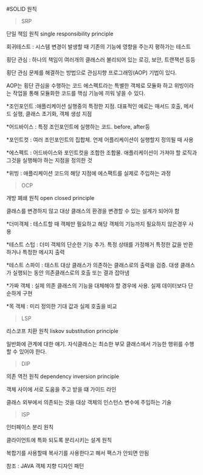#SOLID 원칙

>SRP

단일 책임 원칙 single responsibility principle

회귀테스트 : 시스템 변경이 발생할 때 기존의 기능에 영향을 주는지 평하가는 테스트

횡단 관심 : 하나의 책임이 여러개의 클래스러 불리되어 있는 로깅, 보안, 트랜잭션 등등

횡단 관심 문제를 해결하는 방법으로 관심지향 프로그래밍(AOP) 기법이 있다.

AOP는 횡단 관심을 수행하는 코드 에스펙트라는 특별한 객체로 모듈화 하고 위빙이라는 작업을 통해 모듈화한 코드를 핵심 기능에 끼워 넣을 수 있다.

*조인포인트 :애플리케이션 실행중의 특정한 지점. 대표적인 예로는 매서드 호출, 메서드 실행, 클래스 초기화, 객체 생성 지점

*어드바이스 : 특정 조인포인트에 실행하는 코드. before, after등

*포인트컷 : 여러 조인포인트의 집합체. 언제 어플리케이션이 실행할지 정의될 때 사용

*에스펙트 : 어드바이스와 포인트컷을 조합한 조합물. 애플리케이션이 가져야 할 로직과 그것을 실행해야 하는 지점을 정의한 것

*위빙 : 애플리케이션 코드의 해당 지점에 에스팩트를 실제로 주입하는 과정


>OCP

개방 폐쇄 원칙 open closed principle

클래스를 변경하지 않고 대상 클래스의 환경을 변경할 수 있는 설계가 되어야 함

*더미객체 : 테스트할 때 객체만 필요하고 해당 객체의 기능까지 필요하지 않은경우 사용

*테스트 스텁 : 더미 객체의 단순한 기능 추가. 특정 상태를 가정해거 특정한 값을 반환하거나 특정한 메시지 출력

*테스트 스파이 : 태스트 대상 클래스가 의존하는 클래스로의 출력을 검증. 대생 클래스가 실행되는 동안 의존클래스로의 호출 또는 결과 잡아냄

*가짜 객체 : 실제 의존 클래스의 기능을 대체해야 할 경우에 사용. 실제 데이터보다 단순하게 구현

*목 객체 : 미리 정의한 기대 값과 실제 호출을 비교 

>LSP

리스코프 치환 원칙 liskov substitution principle

일반화에 관계에 대한 얘기. 자식클래스는 최소한 부모 클래스에서 가능한 행위를 수행할 수 있어야 한다.

>DIP

의존 역전 원칙 dependency inversion principle

객체 사이에 서로 도움을 주고 받을 떄 가이드 라인

클래스 외부에서 의존되는 것을 대상 객체의 인스턴스 변수에 주입하는 기술

>ISP

인터페이스 분리 원칙

클라이언트에 특화 되도록 분리시키는 설계 원칙

복합기를 사용할때 복사기를 사용한다고 해서 팩스가 안되면 안됨


참조 : JAVA 객체 지향 디자인 패턴